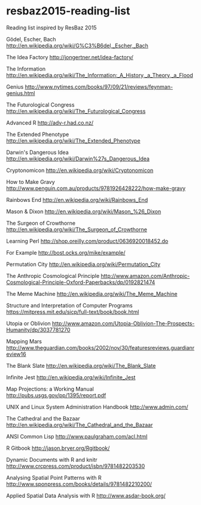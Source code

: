 # resbaz2015-reading-list
Reading list inspired by ResBaz 2015


Gödel, Escher, Bach
http://en.wikipedia.org/wiki/G%C3%B6del,_Escher,_Bach


The Idea Factory
http://jongertner.net/idea-factory/


The Information
http://en.wikipedia.org/wiki/The_Information:_A_History,_a_Theory,_a_Flood


Genius
http://www.nytimes.com/books/97/09/21/reviews/feynman-genius.html


The Futurological Congress
http://en.wikipedia.org/wiki/The_Futurological_Congress


Advanced R
http://adv-r.had.co.nz/


The Extended Phenotype
http://en.wikipedia.org/wiki/The_Extended_Phenotype


Darwin's Dangerous Idea
http://en.wikipedia.org/wiki/Darwin%27s_Dangerous_Idea


Cryptonomicon
http://en.wikipedia.org/wiki/Cryptonomicon


How to Make Gravy
http://www.penguin.com.au/products/9781926428222/how-make-gravy


Rainbows End
http://en.wikipedia.org/wiki/Rainbows_End


Mason & Dixon
http://en.wikipedia.org/wiki/Mason_%26_Dixon


The Surgeon of Crowthorne
http://en.wikipedia.org/wiki/The_Surgeon_of_Crowthorne


Learning Perl
http://shop.oreilly.com/product/0636920018452.do


For Example
http://bost.ocks.org/mike/example/


Permutation City
http://en.wikipedia.org/wiki/Permutation_City


The Anthropic Cosmological Principle
http://www.amazon.com/Anthropic-Cosmological-Principle-Oxford-Paperbacks/dp/0192821474


The Meme Machine
http://en.wikipedia.org/wiki/The_Meme_Machine


Structure and Interpretation of Computer Programs
https://mitpress.mit.edu/sicp/full-text/book/book.html


Utopia or Oblivion
http://www.amazon.com/Utopia-Oblivion-The-Prospects-Humanity/dp/3037781270


Mapping Mars
http://www.theguardian.com/books/2002/nov/30/featuresreviews.guardianreview16


The Blank Slate
http://en.wikipedia.org/wiki/The_Blank_Slate


Infinite Jest
http://en.wikipedia.org/wiki/Infinite_Jest


Map Projections: a Working Manual
http://pubs.usgs.gov/pp/1395/report.pdf


UNIX and Linux System Administration Handbook
http://www.admin.com/


The Cathedral and the Bazaar
http://en.wikipedia.org/wiki/The_Cathedral_and_the_Bazaar


ANSI Common Lisp
http://www.paulgraham.com/acl.html


R Gitbook
http://jason.bryer.org/Rgitbook/


Dynamic Documents with R and knitr
http://www.crcpress.com/product/isbn/9781482203530


Analysing Spatial Point Patterns with R
http://www.sponpress.com/books/details/9781482210200/


Applied Spatial Data Analysis with R
http://www.asdar-book.org/


